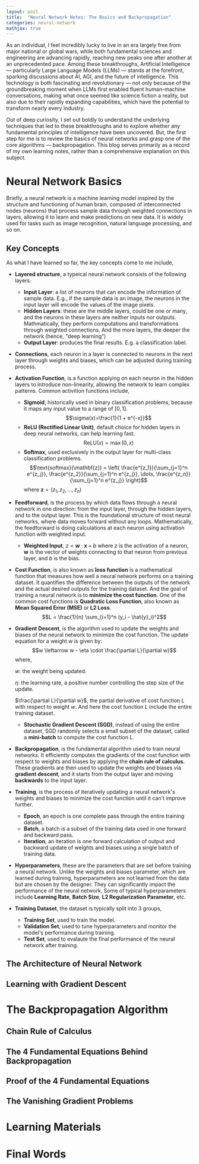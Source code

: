 ```yaml
---
layout: post
title:  "Neural Network Notes: The Basics and Backpropagation"
categories: neural-network
mathjax: true
---
```


As an individual, I feel incredibly lucky to live in an era largely free from major national or global wars, while both fundamental sciences and engineering are advancing rapidly, reaching new peaks one after another at an unprecedented pace. Among these breakthroughs, Artificial Intelligence — particularly Large Language Models (LLMs) — stands at the forefront, sparking discussions about AI, AGI, and the future of intelligence. This technology is both fascinating and revolutionary — not only because of the groundbreaking moment when LLMs first enabled fluent human-machine conversations, making what once seemed like science fiction a reality, but also due to their rapidly expanding capabilities, which have the potential to transform nearly every industry.

Out of deep curiosity, I set out boldly to understand the underlying techniques that led to these breakthroughs and to explore whether any fundamental principles of intelligence have been uncovered. But, the first step for me is to review the basics of neural networks and grasp one of the core algorithms — backpropagation. This blog serves primarily as a record of my own learning notes, rather than a comprehensive explanation on this subject.

# Neural Network Basics
Briefly, a neural network is a machine learning model inspired by the structure and functioning of human brain, composed of interconnected nodes (neurons) that process sample data through weighted connections in layers, allowing it to learn and make predictions on new data. It is widely used for tasks such as image recognition, natural language processing, and so on.
## Key Concepts
As what I have learned so far, the key concepts come to me include,
* **Layered structure**, a typeical neural network consists of the following layers:
  * **Input Layer**: a list of neurons that can encode the information of sample data. E.g., if the sample data is an image, the neurons in the input layer will encode the values of the image pixels.
  * **Hidden Layers**: these are the middle layers, could be one or many, and the neurons in these layers are neither inputs nor outputs. Mathmatically, they perform computations and transformations through weighted connections. And the more layers, the deeper the network (hence, "deep learning")
  * **Output Layer**: produces the final results. E.g. a classification label.
* **Connections**, each neuron in a layer is connected to neurons in the next layer through weights and biases, which can be adjusted during training process.
* **Activation Function**, is a function applying on each neuron in the hidden layers to introduce non-linearity, allowing the network to learn complex patterns. Common activition functions include,
  * **Sigmoid**, historically used in binary classification problems, because it maps any input value to a range of $[0, 1]$. $$\sigma(x)=\frac{1}{1 + e^{-x}}$$
  * **ReLU (Rectified Linear Unit)**, default choice for hidden layers in deep neural networks, can help learning fast. $$\text{ReLU}(x) = \max(0, x)$$
  * **Softmax**, used exclusively in the output layer for multi-class classification problems. $$\text{softmax}(\mathbf{z}) = \left( \frac{e^{z_1}}{\sum_{j=1}^n e^{z_j}}, \frac{e^{z_2}}{\sum_{j=1}^n e^{z_j}}, \dots, \frac{e^{z_n}}{\sum_{j=1}^n e^{z_j}} \right)$$ where $\mathbf{z}=(z_1, z_2, \dots, z_n)$
* **Feedforward**, is the process by which data flows through a neural network in one direction: from the input layer, through the hidden layers, and to the output layer. This is the foundational structure of most neural networks, where data moves forward without any loops. Mathematically, the feedforward is doing calculations at each neuron using activation function with weighted input.
  * **Weighted Input**, $z=\mathbf{w} \cdot \mathbf{x} + b$ where $z$ is the activation of a neuron, $\mathbf{w}$ is the vector of weights connecting to that neuron from previous layer, and $b$ is the bias.
* **Cost Function**, is also known as **loss function** is a mathematical function that measures how well a neural network performs on a training dataset. It quantifies the difference between the outputs of the network and the actual desired outputs for the training dataset. And the goal of training a neural network is to **minimize the cost function**. One of the common cost functions is **Quadratic Loss Function**, also known as **Mean Squared Error (MSE)** or **L2 Loss**. $$L = \frac{1}{n} \sum_{i=1}^n (y_i - \hat{y}_i)^2$$
* **Gradient Descent**, is the algorithm used to update the weights and biases of the neural network to minimize the cost function. The update equation for a weight $w$ is given by: $$w \leftarrow w - \eta \cdot \frac{\partial L}{\partial w}$$ where,

  $w$: the weight being updated.

  $\eta$: the learning rate, a positive number controlling the step size of the update.

  $\frac{\partial L}{\partial w}$, the partial derivative of cost function $L$ with respect to weight $w$. And here the cost function $L$ include the entire training dataset.
  * **Stochastic Gradient Descent (SGD)**, instead of using the entire dataset, SGD randomly selects a small subset of the dataset, called a **mini-batch** to compute the cost function $L$.
* **Backpropagation**, is the fundamental algorithm used to train neural networks. It efficiently computes the gradients of the cost function with respect to weights and biases by applying the **chain rule of calculus**. These gradients are then used to update the weights and biases via **gradient descent**, and it starts from the output layer and moving **backwards** to the input layer.
* **Training**, is the process of iteratively updating a neural network's weights and biases to minimize the cost function until it can't improve further.
  * **Epoch**, an epoch is one complete pass through the entire training dataset.
  * **Batch**, a batch is a subset of the training data used in one forward and backward pass.
  * **Iteration**, an iteration is one forward calculation of output and backward update of weights and biases using a single batch of training data.
* **Hyperparameters**, these are the parameters that are set before training a neural network. Unlike the weights and biases parameter, which are learned during training, hyperparameters are not learned from the data but are chosen by the designer. They can significantly impact the performance of the neural network. Some of typical hyperparameters include **Learning Rate**, **Batch Size**, **L2 Regularization Parameter**, etc.
* **Training Dataset**, the dataset is typically split into 3 groups,
  * **Training Set**, used to train the model.
  * **Validation Set**, used to tune hyperparameters and monitor the model's performance during training.
  * **Test Set**, used to evalaute the final performance of the neural network after training.

## The Architecture of Neural Network
## Learning with Gradient Descent

# The Backpropagation Algorithm
## Chain Rule of Calculus
## The 4 Fundamental Equations Behind Backpropagation
## Proof of the 4 Fundamental Equations
## The Vanishing Gradient Problems

# Learning Materials

# Final Words
